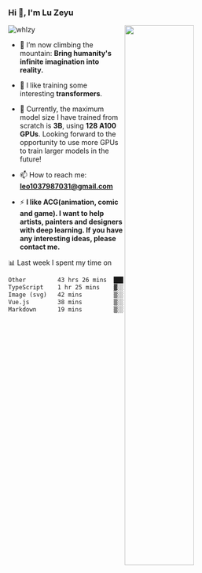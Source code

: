 ### Hi 👋, I'm Lu Zeyu

<img src="https://komarev.com/ghpvc/?username=whlzy&label=Profile%20views&color=0e75b6&style=flat" alt="whlzy" />
<img align="right" width="53%" src="https://github-readme-stats.vercel.app/api?username=whlzy&show_icons=true">

- 🔭 I’m now climbing the mountain: **Bring humanity's infinite imagination into reality.**

- 🌄 I like training some interesting **transformers**.

- 🌠 Currently, the maximum model size I have trained from scratch is **3B**, using **128 A100 GPUs**. Looking forward to the opportunity to use more GPUs to train larger models in the future!

- 📫 How to reach me: **leo1037987031@gmail.com**

- ⚡ **I like ACG(animation, comic and game). I want to help artists, painters and designers with deep learning. If you have any interesting ideas, please contact me.**

📊 Last week I spent my time on

<!--START_SECTION:waka-->

```txt
Other         43 hrs 26 mins  ███████████████████████▒░   92.97 %
TypeScript    1 hr 25 mins    ▓░░░░░░░░░░░░░░░░░░░░░░░░   03.06 %
Image (svg)   42 mins         ▒░░░░░░░░░░░░░░░░░░░░░░░░   01.52 %
Vue.js        38 mins         ▒░░░░░░░░░░░░░░░░░░░░░░░░   01.37 %
Markdown      19 mins         ▒░░░░░░░░░░░░░░░░░░░░░░░░   00.70 %
```

<!--END_SECTION:waka-->

